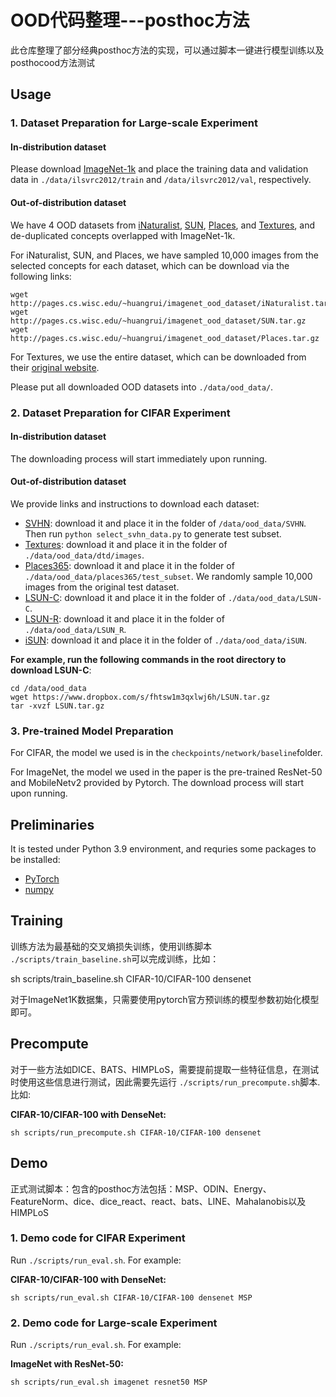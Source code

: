 # OOD代码整理---posthoc方法

此仓库整理了部分经典posthoc方法的实现，可以通过脚本一键进行模型训练以及posthocood方法测试

## Usage

### 1. Dataset Preparation for Large-scale Experiment

#### In-distribution dataset

Please download [ImageNet-1k](http://www.image-net.org/challenges/LSVRC/2012/index) and place the training data and validation data in `./data/ilsvrc2012/train` and  `/data/ilsvrc2012/val`, respectively.

#### Out-of-distribution dataset

We have 4 OOD datasets from [iNaturalist](https://arxiv.org/pdf/1707.06642.pdf),  [SUN](https://vision.princeton.edu/projects/2010/SUN/paper.pdf),  [Places](http://places2.csail.mit.edu/PAMI_places.pdf),  and [Textures](https://arxiv.org/pdf/1311.3618.pdf),  and de-duplicated concepts overlapped with ImageNet-1k.

For iNaturalist, SUN, and Places, we have sampled 10,000 images from the selected concepts for each dataset, which can be download via the following links:

```
wget http://pages.cs.wisc.edu/~huangrui/imagenet_ood_dataset/iNaturalist.tar.gz
wget http://pages.cs.wisc.edu/~huangrui/imagenet_ood_dataset/SUN.tar.gz
wget http://pages.cs.wisc.edu/~huangrui/imagenet_ood_dataset/Places.tar.gz
```

For Textures, we use the entire dataset, which can be downloaded from their [original website](https://www.robots.ox.ac.uk/~vgg/data/dtd/).

Please put all downloaded OOD datasets into `./data/ood_data/`.

### 2. Dataset Preparation for CIFAR Experiment

#### In-distribution dataset

The downloading process will start immediately upon running.

#### Out-of-distribution dataset

We provide links and instructions to download each dataset:

* [SVHN](http://ufldl.stanford.edu/housenumbers/test_32x32.mat): download it and place it in the folder of `/data/ood_data/SVHN`. Then run `python select_svhn_data.py` to generate test subset.
* [Textures](https://www.robots.ox.ac.uk/~vgg/data/dtd/download/dtd-r1.0.1.tar.gz): download it and place it in the folder of `./data/ood_data/dtd/images`.
* [Places365](http://data.csail.mit.edu/places/places365/test_256.tar): download it and place it in the folder of `./data/ood_data/places365/test_subset`. We randomly sample 10,000 images from the original test dataset.
* [LSUN-C](https://www.dropbox.com/s/fhtsw1m3qxlwj6h/LSUN.tar.gz): download it and place it in the folder of `./data/ood_data/LSUN-C`.
* [LSUN-R](https://www.dropbox.com/s/moqh2wh8696c3yl/LSUN_resize.tar.gz): download it and place it in the folder of `./data/ood_data/LSUN_R`.
* [iSUN](https://www.dropbox.com/s/ssz7qxfqae0cca5/iSUN.tar.gz): download it and place it in the folder of `./data/ood_data/iSUN`.

**For example, run the following commands in the root directory to download LSUN-C**:

```
cd /data/ood_data
wget https://www.dropbox.com/s/fhtsw1m3qxlwj6h/LSUN.tar.gz
tar -xvzf LSUN.tar.gz
```

### 3. Pre-trained Model Preparation

For CIFAR, the model we used is in the `checkpoints/network/baseline`folder.

For ImageNet, the model we used in the paper is the pre-trained ResNet-50 and MobileNetv2 provided by Pytorch. The download process will start upon running.

## Preliminaries

It is tested under Python 3.9 environment, and requries some packages to be installed:

* [PyTorch](https://pytorch.org/)
* [numpy](http://www.numpy.org/)

## Training

训练方法为最基础的交叉熵损失训练，使用训练脚本 `./scripts/train_baseline.sh`可以完成训练，比如：

sh scripts/train_baseline.sh CIFAR-10/CIFAR-100 densenet

对于ImageNet1K数据集，只需要使用pytorch官方预训练的模型参数初始化模型即可。

## Precompute

对于一些方法如DICE、BATS、HIMPLoS，需要提前提取一些特征信息，在测试时使用这些信息进行测试，因此需要先运行 `./scripts/run_precompute.sh`脚本. 比如:

**CIFAR-10/CIFAR-100 with DenseNet:**

```shell
sh scripts/run_precompute.sh CIFAR-10/CIFAR-100 densenet
```

## Demo

正式测试脚本：包含的posthoc方法包括：MSP、ODIN、Energy、FeatureNorm、dice、dice_react、react、bats、LINE、Mahalanobis以及HIMPLoS

### 1. Demo code for CIFAR Experiment

Run `./scripts/run_eval.sh`. For example:

**CIFAR-10/CIFAR-100 with DenseNet:**

```shell
sh scripts/run_eval.sh CIFAR-10/CIFAR-100 densenet MSP
```

### 2. Demo code for Large-scale Experiment

Run `./scripts/run_eval.sh`. For example:

**ImageNet with ResNet-50:**

```shell
sh scripts/run_eval.sh imagenet resnet50 MSP
```
